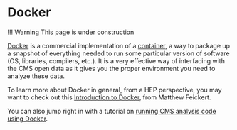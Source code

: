 # Docker

!!! Warning
    This page is under construction

[Docker](https://www.docker.com/) is a commercial implementation
of a [container](https://www.docker.com/resources/what-container), a way to package
up a snapshot of everything needed to run some particular version
of software (OS, libraries, compilers, etc.). It is a very effective
way of interfacing with the CMS open data as it gives you the proper
environment you need to analyze these data. 

To learn more about Docker in general, from a HEP perspective, you
may want to check out this
[Introduction to Docker](https://awesome-workshop.github.io/intro-to-docker/), 
from Matthew Feickert.

You can also jump right in with a tutorial on [running CMS analysis code using Docker](http://opendata.cern.ch/docs/cms-guide-docker).
